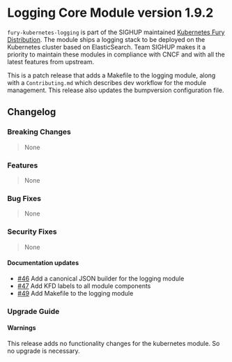 # Logging Core Module version 1.9.2

`fury-kubernetes-logging` is part of the SIGHUP maintained [Kubernetes Fury Distribution](https://github.com/sighupio/fury-distribution). The module ships a logging stack to be deployed on the Kubernetes cluster based on ElasticSearch. Team SIGHUP makes it a priority to maintain these modules in compliance with CNCF and with all the latest features from upstream.

This is a patch release that adds a Makefile to the logging module, along with a `Contributing.md` which describes dev workflow for the module management. This release also updates the bumpversion configuration file.

## Changelog

### Breaking Changes
> None
### Features
> None
### Bug Fixes
> None
### Security Fixes
> None
#### Documentation updates
- [#46](https://github.com/sighupio/fury-kubernetes-logging/pull/46) Add a canonical JSON builder for the logging module
- [#47](https://github.com/sighupio/fury-kubernetes-logging/pull/47) Add KFD labels to all module components
- [#49](https://github.com/sighupio/fury-kubernetes-logging/pull/49) Add Makefile to the logging module

### Upgrade Guide

#### Warnings

This release adds no functionality changes for the kubernetes module. So no upgrade is necessary.

